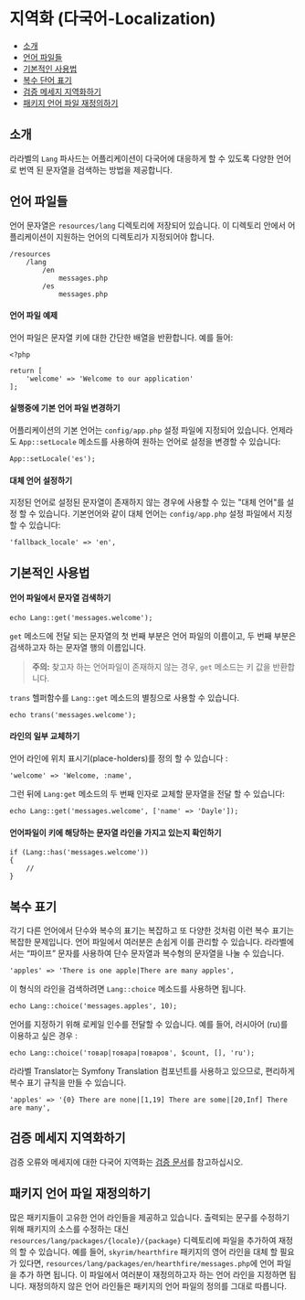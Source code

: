 # 지역화 (다국어-Localization)

- [소개](#introduction)
- [언어 파일들](#language-files)
- [기본적인 사용법](#basic-usage)
- [복수 단어 표기](#pluralization)
- [검증 메세지 지역화하기](#validation)
- [패키지 언어 파일 재정의하기](#overriding-package-language-files)

<a name="introduction"></a>
## 소개

라라벨의 `Lang` 파사드는 어플리케이션이 다국어에 대응하게 할 수 있도록 다양한 언어로 번역 된 문자열을 검색하는 방법을 제공합니다.

<!--chak-comment-지역화 (다국어-Localization)-소개-->

<a name="language-files"></a>
## 언어 파일들

언어 문자열은 `resources/lang` 디렉토리에 저장되어 있습니다. 이 디렉토리 안에서 어플리케이션이 지원하는 언어의 디렉토리가 지정되어야 합니다.

	/resources
		/lang
			/en
				messages.php
			/es
				messages.php

#### 언어 파일 예제

언어 파일은 문자열 키에 대한 간단한 배열을 반환합니다. 예를 들어:

	<?php

	return [
		'welcome' => 'Welcome to our application'
	];

#### 실행중에 기본 언어 파일 변경하기

어플리케이션의 기본 언어는 `config/app.php` 설정 파일에 지정되어 있습니다. 언제라도 `App::setLocale` 메소드를 사용하여 원하는 언어로 설정을 변경할 수 있습니다:

	App::setLocale('es');

#### 대체 언어 설정하기

지정된 언어로 설정된 문자열이 존재하지 않는 경우에 사용할 수 있는 "대체 언어"를 설정 할 수 있습니다. 기본언어와 같이 대체 언어는 `config/app.php` 설정 파일에서 지정할 수 있습니다:

	'fallback_locale' => 'en',

<!--chak-comment-지역화 (다국어-Localization)-언어 파일들-->

<a name="basic-usage"></a>
## 기본적인 사용법

#### 언어 파일에서 문자열 검색하기

	echo Lang::get('messages.welcome');

`get` 메소드에 전달 되는 문자열의 첫 번째 부분은 언어 파일의 이름이고, 두 번째 부분은 검색하고자 하는 문자열 행의 이름입니다.

> **주의:** 찾고자 하는 언어파일이 존재하지 않는 경우, `get` 메소드는 키 값을 반환합니다.

`trans` 헬퍼함수를 `Lang::get` 메소드의 별칭으로 사용할 수 있습니다.

	echo trans('messages.welcome');

#### 라인의 일부 교체하기

언어 라인에 위치 표시기(place-holders)를 정의 할 수 있습니다 :

	'welcome' => 'Welcome, :name',

그런 뒤에 `Lang:get` 메소드의 두 번째 인자로 교체할 문자열을 전달 할 수 있습니다:

	echo Lang::get('messages.welcome', ['name' => 'Dayle']);

#### 언어파일이 키에 해당하는 문자열 라인을 가지고 있는지 확인하기

	if (Lang::has('messages.welcome'))
	{
		//
	}

<!--chak-comment-지역화 (다국어-Localization)-기본적인 사용법-->

<a name="pluralization"></a>
## 복수 표기

각기 다른 언어에서 단수와 복수의 표기는 복잡하고 또 다양한 것처럼 이런 복수 표기는 복잡한 문제입니다. 언어 파일에서 여러분은 손쉽게 이를 관리할 수 있습니다. 라라벨에서는 “파이프” 문자를 사용하여 단수 문자열과 복수형의 문자열을 나눌 수 있습니다.

	'apples' => 'There is one apple|There are many apples',

이 형식의 라인을 검색하려면 `Lang::choice` 메소드를 사용하면 됩니다.

	echo Lang::choice('messages.apples', 10);

언어를 지정하기 위해 로케일 인수를 전달할 수 있습니다. 예를 들어, 러시아어 (ru)를 이용하고 싶은 경우 :

	echo Lang::choice('товар|товара|товаров', $count, [], 'ru');

라라벨 Translator는 Symfony Translation 컴포넌트를 사용하고 있으므로, 편리하게 복수 표기 규칙을 만들 수 있습니다.

	'apples' => '{0} There are none|[1,19] There are some|[20,Inf] There are many',

<!--chak-comment-지역화 (다국어-Localization)-복수 표기-->


<a name="validation"></a>
## 검증 메세지 지역화하기

검증 오류와 메세지에 대한 다국어 지역화는 <a href="/docs/5.0/validation#localization">검증 문서</a>를 참고하십시오.

<!--chak-comment-지역화 (다국어-Localization)-검증 메세지 지역화하기-->

<a name="overriding-package-language-files"></a>
## 패키지 언어 파일 재정의하기

많은 패키지들이 고유한 언어 라인들을 제공하고 있습니다. 출력되는 문구를 수정하기 위해 패키지의 소스를 수정하는 대신 `resources/lang/packages/{locale}/{package}` 디렉토리에 파일을 추가하여 재정의 할 수 있습니다. 예를 들어, `skyrim/hearthfire` 패키지의 영어 라인을 대체 할 필요가 있다면, `resources/lang/packages/en/hearthfire/messages.php`에 언어 파일을 추가 하면 됩니다. 이 파일에서 여러분이 재정의하고자 하는 언어 라인을 지정하면 됩니다. 재정의하지 않은 언어 라인들은 패키지의 언어 파일의 정의를 그대로 따릅니다.

<!--chak-comment-지역화 (다국어-Localization)-패키지 언어 파일 재정의하기-->
